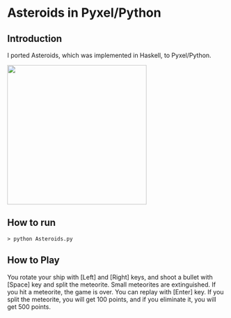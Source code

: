 # Asteroids in Pyxel/Python

## Introduction

I ported Asteroids, which was implemented in Haskell, to Pyxel/Python.

<img src="https://github.com/jay-kumogata/RetroGames/blob/main/pyxel/asteroids/screenshots/asteroids01.gif" width="320"> 

## How to run

    > python Asteroids.py

## How to Play

You rotate your ship with [Left] and [Right] keys,
and shoot a bullet with [Space] key and split the meteorite.
Small meteorites are extinguished. 
If you hit a meteorite, the game is over. 
You can replay with [Enter] key.
If you split the meteorite, you will get 100 points, 
and if you eliminate it, you will get 500 points.

